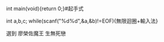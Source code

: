 int main(void){return 0;}#起手式


int a,b,c;    while(scanf("%d%d",&a,&b)!=EOF){無限迴圈+輸入法}

選到 廖榮佐魔王 生無死戀
